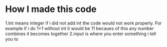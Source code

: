 # How I made this code
1.Int means integer if i did not add int the code would not work properly. For example if i do 1+1 without int it would be 11 becaues of this any number combines it becomes together
2.input is where you enter something i tell you to
